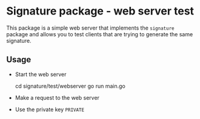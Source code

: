 # Signature package - web server test

This package is a simple web server that implements the `signature` package and allows you to test clients that are trying to generate the same signature.

## Usage

  * Start the web server

    cd signature/test/webserver
    go run main.go

  * Make a request to the web server

  * Use the private key `PRIVATE`
